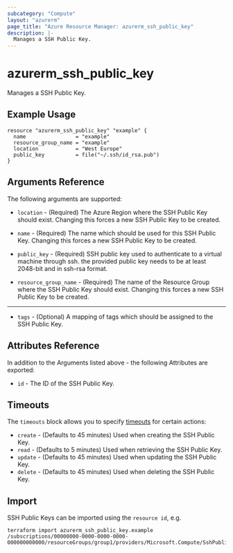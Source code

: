 ```yaml
---
subcategory: "Compute"
layout: "azurerm"
page_title: "Azure Resource Manager: azurerm_ssh_public_key"
description: |-
  Manages a SSH Public Key.
---
```


# azurerm_ssh_public_key

Manages a SSH Public Key.

## Example Usage

```hcl
resource "azurerm_ssh_public_key" "example" {
  name                = "example"
  resource_group_name = "example"
  location            = "West Europe"
  public_key          = file("~/.ssh/id_rsa.pub")
}
```

## Arguments Reference

The following arguments are supported:

* `location` - (Required) The Azure Region where the SSH Public Key should exist. Changing this forces a new SSH Public Key to be created.

* `name` - (Required) The name which should be used for this SSH Public Key. Changing this forces a new SSH Public Key to be created.

* `public_key` - (Required) SSH public key used to authenticate to a virtual machine through ssh. the provided public key needs to be at least 2048-bit and in ssh-rsa format.

* `resource_group_name` - (Required) The name of the Resource Group where the SSH Public Key should exist. Changing this forces a new SSH Public Key to be created.

---

* `tags` - (Optional) A mapping of tags which should be assigned to the SSH Public Key.

## Attributes Reference

In addition to the Arguments listed above - the following Attributes are exported:

* `id` - The ID of the SSH Public Key.

## Timeouts

The `timeouts` block allows you to specify [timeouts](https://www.terraform.io/docs/configuration/resources.html#timeouts) for certain actions:

* `create` - (Defaults to 45 minutes) Used when creating the SSH Public Key.
* `read` - (Defaults to 5 minutes) Used when retrieving the SSH Public Key.
* `update` - (Defaults to 45 minutes) Used when updating the SSH Public Key.
* `delete` - (Defaults to 45 minutes) Used when deleting the SSH Public Key.

## Import

SSH Public Keys can be imported using the `resource id`, e.g.

```shell
terraform import azurerm_ssh_public_key.example /subscriptions/00000000-0000-0000-0000-000000000000/resourceGroups/group1/providers/Microsoft.Compute/SshPublicKeys/mySshPublicKeyName1
```
